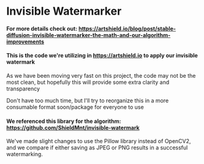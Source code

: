 # Invisible Watermarker

#### For more details check out: https://artshield.io/blog/post/stable-diffusion-invisible-watermarker-the-math-and-our-algorithm-improvements

#### This is the code we're utilizing in https://artshield.io to apply our invisible watermark
As we have been moving very fast on this project, the code may not be the most clean, but hopefully this will provide some extra clarity and transparency

Don't have too much time, but I'll try to reorganize this in a more consumable format soon/package for everyone to use

#### We referenced this library for the algorithm: https://github.com/ShieldMnt/invisible-watermark
We've made slight changes to use the Pillow library instead of OpenCV2, and we compare if either saving as JPEG or PNG results in a successful watermarking.
